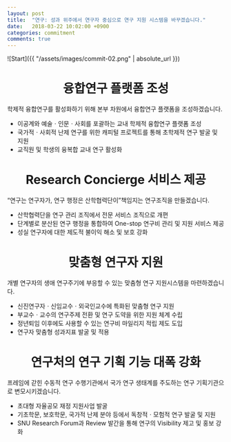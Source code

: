 ```yaml
---
layout: post
title:  "연구: 성과 위주에서 연구자 중심으로 연구 지원 시스템을 바꾸겠습니다."
date:   2018-03-22 10:02:00 +0900
categories: commitment
comments: true
---
```


![Start]({{ "/assets/images/commit-02.png" | absolute_url }})

# <center>융합연구 플랫폼 조성</center>

학제적 융합연구를 활성화하기 위해 본부 차원에서 융합연구 플랫폼을 조성하겠습니다.

* 이공계와 예술ㆍ인문ㆍ사회를 포괄하는 교내 학제적 융합연구 플랫폼 조성
* 국가적ㆍ사회적 난제 연구를 위한 캐피털 프로젝트를 통해 초학제적 연구 발굴 및 지원
* 교직원 및 학생의 융복합 교내 연구 활성화

# <center>Research Concierge 서비스 제공</center>

“연구는 연구자가, 연구 행정은 산학협력단이”책임지는 연구조직을 만들겠습니다.

* 산학협력단을 연구 관리 조직에서 전문 서비스 조직으로 개편
* 단계별로 분산된 연구 행정을 통합하여 One-stop 연구비 관리 및 지원 서비스 제공
* 성실 연구자에 대한 제도적 불이익 해소 및 보호 강화

# <center>맞춤형 연구자 지원</center>

개별 연구자의 생애 연구주기에 부응할 수 있는 맞춤형 연구 지원시스템을 마련하겠습니다.

* 신진연구자ㆍ신임교수ㆍ외국인교수에 특화된 맞춤형 연구 지원
* 부교수ㆍ교수의 연구주제 전환 및 연구 도약을 위한 지원 체계 수립
* 정년퇴임 이후에도 사용할 수 있는 연구비 마일리지 적립 제도 도입
* 연구자 맞춤형 성과지표 발굴 및 적용

# <center>연구처의 연구 기획 기능 대폭 강화</center>

프레임에 갇힌 수동적 연구 수행기관에서 국가 연구 생태계를 주도하는 연구 기획기관으로 변모시키겠습니다.

* 초대형 자율공모 재정 지원사업 발굴
* 기초학문, 보호학문, 국가적 난제 분야 등에서 독창적ㆍ모험적 연구 발굴 및 지원
* SNU Research Forum과 Review 발간을 통해 연구의 Visibility 제고 및 홍보 강화
